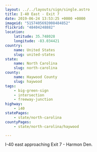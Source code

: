 ```yaml
---
layout: ../../layouts/sign/single.astro
title: I-40 East - Exit 7
date: 2019-06-24 13:53:25 +0000 +0000
imageid: "5157405692008484852"
flickrid: "48404248882"
location:
    latitude: 35.748028
    longitude: -83.034421
country:
    name: United States
    slug: united-states
state:
    name: North Carolina
    slug: north-carolina
county:
    name: Haywood County
    slug: haywood
tags:
    - big-green-sign
    - intersection
    - freeway-junction
highway:
    - i40
statePages:
    - state/north-carolina
countyPages:
    - state/north-carolina/haywood

---
```

I-40 east approaching Exit 7 - Harmon Den.
